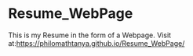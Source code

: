 # Resume_WebPage
This is my Resume in the form of a Webpage.
Visit at:https://philomathtanya.github.io/Resume_WebPage/
